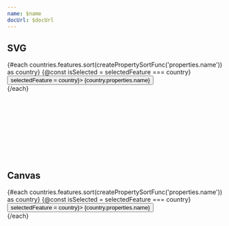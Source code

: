 ```yaml
---
name: $name
docUrl: $docUrl
---
```


<script lang="ts">
	import { spring } from 'svelte/motion';
	import { geoOrthographic, geoCentroid } from 'd3-geo';
	import { index } from 'd3-array';
	import { feature } from 'topojson-client';

	import { mdiChevronLeft, mdiChevronRight } from '@mdi/js';
	import { Button, Field, scrollIntoView } from 'svelte-ux'
	import { cls } from 'svelte-ux/utils/styles';
	import { createPropertySortFunc, createSortFunc } from 'svelte-ux/utils/sort';

	import Preview from '$lib/docs/Preview.svelte';
	import Chart, { Canvas, Svg } from '$lib/components/Chart.svelte';
	import GeoPath from '$lib/components/GeoPath.svelte';
	import Graticule from '$lib/components/Graticule.svelte';
	import Tooltip from '$lib/components/Tooltip.svelte';
	import TooltipItem from '$lib/components/TooltipItem.svelte';
	
	export let data;

	const countries = feature(data.geojson, data.geojson.objects.countries);

	const springOptions = { stiffness: .04 }
	const yaw = spring(0, springOptions);
	const pitch = spring(0, springOptions);
	const roll = spring(0, springOptions);

	let selectedFeature;
	$: if (selectedFeature) {
		const centroid = geoCentroid(selectedFeature);
		$yaw = -centroid[0];
		$pitch = -centroid[1];
	}

	// TODO: Animate to Yakko's song
	// https://animaniacs.fandom.com/wiki/Yakko%27s_World_(song)#New_Updated_Verse
	// https://www.youtube.com/watch?v=BoaLSUKeGWw
	// https://www.youtube.com/watch?v=5pOFKmk7ytU
</script>

## SVG

<Preview>
	<div class="h-[600px] grid grid-cols-[224px,1fr]">
		<div class="overflow-auto">
			{#each countries.features.sort(createPropertySortFunc('properties.name')) as country}
				{@const isSelected = selectedFeature === country}
				<div use:scrollIntoView={{ condition: isSelected }}>
					<Button fullWidth class={cls(isSelected && 'text-red-500')} on:click={() => selectedFeature = country}>
						{country.properties.name}
					</Button>
				</div>
			{/each}
		</div>
		<Chart
			geo={{
				projection: geoOrthographic,
				fitGeojson: countries,
				rotate: {
					yaw: $yaw,
					pitch: $pitch,
					roll: $roll
				}
			}}
			let:projection
		>
			<Svg>
				<GeoPath geojson={{ type: 'Sphere' }} class="fill-blue-300" />
				<Graticule class="stroke-black/20" />
				{#each countries.features as country}
					<GeoPath geojson={country} class={cls('fill-white', selectedFeature === country ? 'fill-red-400' : 'hover:fill-gray-200')} on:click={e => selectedFeature = country} />
				{/each}
			</Svg>
		</Chart>
	</div>
</Preview>

## Canvas

<Preview>
	<div class="h-[600px] grid grid-cols-[224px,1fr]">
		<div class="overflow-auto">
			{#each countries.features.sort(createPropertySortFunc('properties.name')) as country}
				{@const isSelected = selectedFeature === country}
				<div use:scrollIntoView={{ condition: isSelected }}>
					<Button _base fullWidth on:click={() => selectedFeature = country}>
						{country.properties.name}
					</Button>
				</div>
			{/each}
		</div>
		<Chart
			geo={{
				projection: geoOrthographic,
				fitGeojson: countries,
				rotate: {
					yaw: $yaw,
					pitch: $pitch,
					roll: $roll
				}
			}}
		>
			<Canvas>
				<GeoPath geojson={{ type: 'Sphere' }} fill="#93c5fd" />
			</Canvas>
			<Canvas>
				<Graticule stroke="rgba(0,0,0,.20)" />
			</Canvas>
			<Canvas>
				<GeoPath geojson={countries} fill="white"/>
			</Canvas>
		</Chart>
	</div>
</Preview>
